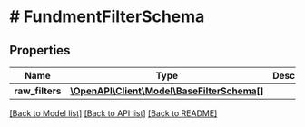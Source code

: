 # # FundmentFilterSchema

## Properties

Name | Type | Description | Notes
------------ | ------------- | ------------- | -------------
**raw_filters** | [**\OpenAPI\Client\Model\BaseFilterSchema[]**](BaseFilterSchema.md) |  |

[[Back to Model list]](../../README.md#models) [[Back to API list]](../../README.md#endpoints) [[Back to README]](../../README.md)

